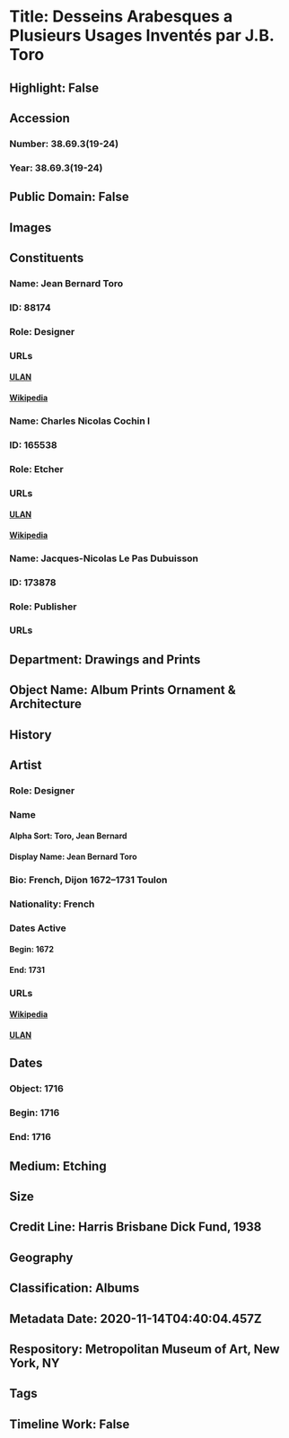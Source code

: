 # Title: Desseins Arabesques a Plusieurs Usages Inventés par J.B. Toro
## Highlight: False
## Accession
### Number: 38.69.3(19-24)
### Year: 38.69.3(19-24)
## Public Domain: False
## Images
## Constituents
### Name: Jean Bernard Toro
### ID: 88174
### Role: Designer
### URLs
#### [ULAN](http://vocab.getty.edu/page/ulan/500009337)
#### [Wikipedia](https://www.wikidata.org/wiki/Q2898693)
### Name: Charles Nicolas Cochin I
### ID: 165538
### Role: Etcher
### URLs
#### [ULAN](http://vocab.getty.edu/page/ulan/500008603)
#### [Wikipedia](https://www.wikidata.org/wiki/Q2958262)
### Name: Jacques-Nicolas Le Pas Dubuisson
### ID: 173878
### Role: Publisher
### URLs
## Department: Drawings and Prints
## Object Name: Album Prints Ornament & Architecture
## History
## Artist
### Role: Designer
### Name
#### Alpha Sort: Toro, Jean Bernard
#### Display Name: Jean Bernard Toro
### Bio: French, Dijon 1672–1731 Toulon
### Nationality: French
### Dates Active
#### Begin: 1672
#### End: 1731
### URLs
#### [Wikipedia](https://www.wikidata.org/wiki/Q2898693)
#### [ULAN](http://vocab.getty.edu/page/ulan/500009337)
## Dates
### Object: 1716
### Begin: 1716
### End: 1716
## Medium: Etching
## Size
## Credit Line: Harris Brisbane Dick Fund, 1938
## Geography
## Classification: Albums
## Metadata Date: 2020-11-14T04:40:04.457Z
## Respository: Metropolitan Museum of Art, New York, NY
## Tags
## Timeline Work: False